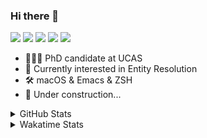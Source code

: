 ### Hi there 👋

[![](https://img.shields.io/badge/-Email-325180?logo=maildotru&logoColor=white&style=flat-square)](mailto:hi@wang.tianshu.me)
[![](https://img.shields.io/badge/-GitHub-black?logo=GitHub&style=flat-square)](https://github.com/tshu-w)
[![](https://img.shields.io/badge/-Telegram-26a5e4?labelColor=fafafa&logo=telegram&style=flat-square)](https://t.me/tshu_w) 
[![](https://img.shields.io/badge/-Twitter-1da1f2?logo=Twitter&logoColor=white&style=flat-square)](https://twitter.com/tshu_w)
[![](https://komarev.com/ghpvc/?username=tshu-w&color=blueviolet&style=flat-square)]()



- 🧑🏻‍🎓 PhD candidate at UCAS
- 🔭 Currently interested in Entity Resolution
- 🛠 macOS & Emacs & ZSH
- 🚧 Under construction...

<details>

<summary>GitHub Stats</summary>

![Tianshu's GitHub stats](https://github-readme-stats.vercel.app/api?username=tshu-w&show_icons=true&theme=buefy&count_private=true)
  
</details>


<details>
  <summary>Wakatime Stats</summary>

  Currently, files accessed by tramp cannot be tracked by wakatime, see https://github.com/wakatime/wakatime-mode/issues/27
  <br>
  
<!--START_SECTION:waka-->
![Code Time](http://img.shields.io/badge/Code%20Time-6%2C280%20hrs%2036%20mins-blue)

**I'm an Early 🐤** 

```text
🌞 Morning                196 commits         ████░░░░░░░░░░░░░░░░░░░░░   17.10 % 
🌆 Daytime                541 commits         ████████████░░░░░░░░░░░░░   47.21 % 
🌃 Evening                392 commits         █████████░░░░░░░░░░░░░░░░   34.21 % 
🌙 Night                  17 commits          ░░░░░░░░░░░░░░░░░░░░░░░░░   01.48 % 
```
📅 **I'm Most Productive on Monday** 

```text
Monday                   267 commits         ██████░░░░░░░░░░░░░░░░░░░   23.30 % 
Tuesday                  267 commits         ██████░░░░░░░░░░░░░░░░░░░   23.30 % 
Wednesday                107 commits         ██░░░░░░░░░░░░░░░░░░░░░░░   09.34 % 
Thursday                 97 commits          ██░░░░░░░░░░░░░░░░░░░░░░░   08.46 % 
Friday                   179 commits         ████░░░░░░░░░░░░░░░░░░░░░   15.62 % 
Saturday                 105 commits         ██░░░░░░░░░░░░░░░░░░░░░░░   09.16 % 
Sunday                   124 commits         ███░░░░░░░░░░░░░░░░░░░░░░   10.82 % 
```


📊 **This Week I Spent My Time On** 

```text
💬 Programming Languages: 
sh                       17 hrs 36 mins      █████████████████████████   100.00 % 

🔥 Editors: 
Zsh                      17 hrs 36 mins      █████████████████████████   100.00 % 

🐱‍💻 Projects: 
universal-blocker        12 hrs 7 mins       █████████████████░░░░░░░░   68.91 % 
Terminal                 5 hrs 18 mins       ████████░░░░░░░░░░░░░░░░░   30.18 % 
dotfiles                 3 mins              ░░░░░░░░░░░░░░░░░░░░░░░░░   00.35 % 
JedAIToolkit             2 mins              ░░░░░░░░░░░░░░░░░░░░░░░░░   00.23 % 
emacs                    1 min               ░░░░░░░░░░░░░░░░░░░░░░░░░   00.17 % 

💻 Operating System: 
Linux                    13 hrs 1 min        ██████████████████░░░░░░░   73.99 % 
Mac                      4 hrs 34 mins       ███████░░░░░░░░░░░░░░░░░░   26.01 % 
```

**I Mostly Code in Python** 

```text
Python                   11 repos            ████████████░░░░░░░░░░░░░   50.00 % 
Emacs Lisp               2 repos             ██░░░░░░░░░░░░░░░░░░░░░░░   09.09 % 
TeX                      2 repos             ██░░░░░░░░░░░░░░░░░░░░░░░   09.09 % 
HTML                     2 repos             ██░░░░░░░░░░░░░░░░░░░░░░░   09.09 % 
Jupyter Notebook         1 repo              █░░░░░░░░░░░░░░░░░░░░░░░░   04.55 % 
```




 Last Updated on 24/02/2023 08:05:25 UTC
<!--END_SECTION:waka-->
</details>
